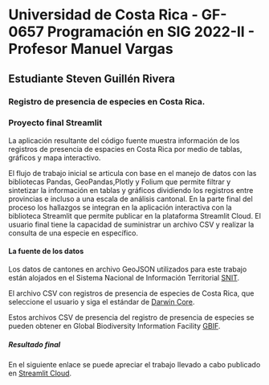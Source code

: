 # Universidad de Costa Rica - GF-0657 Programación en SIG 2022-II - Profesor Manuel Vargas 
## Estudiante Steven Guillén Rivera
### Registro de presencia de especies en Costa Rica.
### Proyecto final Streamlit

La aplicación resultante del código fuente muestra información de los registros de presencia de espacies en Costa Rica por medio de tablas, gráficos y mapa interactivo.

El flujo de trabajo inicial se articula con base en el manejo de datos con las bibliotecas Pandas, GeoPandas,Plotly y Folium que permite filtrar y sintetizar la información en tablas y gráficos dividiendo los registros entre provincias e incluso a una escala de análisis cantonal. En la parte final del proceso los hallazgos se integran en  la aplicación interactiva con la biblioteca Streamlit que permite publicar en la plataforma Streamlit Cloud. El usuario final tiene la capacidad de suministrar un archivo CSV y realizar la consulta de una especie en específico. 

#### La fuente de los datos 
Los datos de cantones en archivo GeoJSON utilizados para este trabajo están alojados en el Sistema Nacional de Información Territorial [SNIT](https://www.snitcr.go.cr/ico_servicios_ogc_info?k=bm9kbzo6NDA=&nombre=SINAC).

El archivo CSV con registros de presencia de especies de Costa Rica, que seleccione el usuario y siga el estándar de  [Darwin Core](https://dwc.tdwg.org/terms/).

Estos archivos CSV de presencia del registro de presencia de especies se pueden obtener en Global Biodiversity Information Facility [GBIF](https://www.gbif.org/occurrence/download/0141580-220831081235567).
 

##### Resultado final 

En el siguiente enlace se puede apreciar el trabajo llevado a cabo publicado en [Streamlit Cloud](https://09steveng-final-prin-nlv5y5.streamlit.app/).


